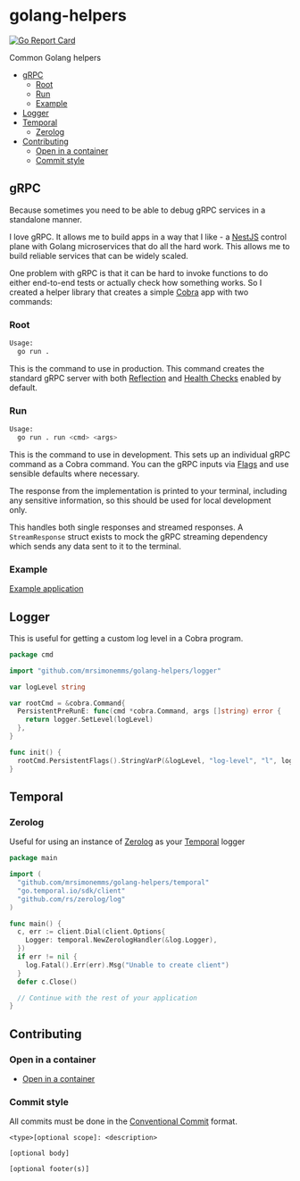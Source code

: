 # golang-helpers

<!-- markdownlint-disable-next-line MD013 MD034 -->
[![Go Report Card](https://goreportcard.com/badge/github.com/mrsimonemms/golang-helpers)](https://goreportcard.com/report/github.com/mrsimonemms/golang-helpers)

Common Golang helpers

<!-- toc -->

* [gRPC](#grpc)
  * [Root](#root)
  * [Run](#run)
  * [Example](#example)
* [Logger](#logger)
* [Temporal](#temporal)
  * [Zerolog](#zerolog)
* [Contributing](#contributing)
  * [Open in a container](#open-in-a-container)
  * [Commit style](#commit-style)

<!-- Regenerate with "pre-commit run -a markdown-toc" -->

<!-- tocstop -->

## gRPC

Because sometimes you need to be able to debug gRPC services in a standalone manner.

I love gRPC. It allows me to build apps in a way that I like - a [NestJS](https://nestjs.com)
control plane with Golang microservices that do all the hard work. This allows
me to build reliable services that can be widely scaled.

One problem with gRPC is that it can be hard to invoke functions to do either
end-to-end tests or actually check how something works. So I created a helper
library that creates a simple [Cobra](https://cobra.dev) app with two commands:

### Root

```sh
Usage:
  go run .
```

This is the command to use in production. This command creates the standard
gRPC server with both [Reflection](https://grpc.io/docs/guides/reflection) and
[Health Checks](https://grpc.io/docs/guides/health-checking) enabled by default.

### Run

```sh
Usage:
  go run . run <cmd> <args>
```

This is the command to use in development. This sets up an individual gRPC
command as a Cobra command. You can the gRPC inputs via [Flags](https://github.com/spf13/cobra?tab=readme-ov-file#flags)
and use sensible defaults where necessary.

The response from the implementation is printed to your terminal, including any
sensitive information, so this should be used for local development only.

This handles both single responses and streamed responses. A `StreamResponse`
struct exists to mock the gRPC streaming dependency which sends any data sent to
it to the terminal.

### Example

[Example application](./examples/grpc/basic/)

## Logger

This is useful for getting a custom log level in a Cobra program.

```go
package cmd

import "github.com/mrsimonemms/golang-helpers/logger"

var logLevel string

var rootCmd = &cobra.Command{
  PersistentPreRunE: func(cmd *cobra.Command, args []string) error {
    return logger.SetLevel(logLevel)
  },
}

func init() {
  rootCmd.PersistentFlags().StringVarP(&logLevel, "log-level", "l", logrus.InfoLevel.String(), fmt.Sprintf("log level: %s", logger.GetAllLevels()))
}
```

## Temporal

### Zerolog

Useful for using an instance of [Zerolog](https://github.com/rs/zerolog) as your
[Temporal](https://temporal.io) logger

```go
package main

import (
  "github.com/mrsimonemms/golang-helpers/temporal"
  "go.temporal.io/sdk/client"
  "github.com/rs/zerolog/log"
)

func main() {
  c, err := client.Dial(client.Options{
    Logger: temporal.NewZerologHandler(&log.Logger),
  })
  if err != nil {
    log.Fatal().Err(err).Msg("Unable to create client")
  }
  defer c.Close()

  // Continue with the rest of your application
}
```

## Contributing

### Open in a container

* [Open in a container](https://code.visualstudio.com/docs/devcontainers/containers)

### Commit style

All commits must be done in the [Conventional Commit](https://www.conventionalcommits.org)
format.

```git
<type>[optional scope]: <description>

[optional body]

[optional footer(s)]
```
